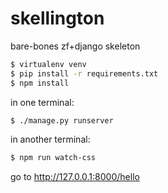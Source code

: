 # skellington
bare-bones zf+django skeleton

```bash
$ virtualenv venv
$ pip install -r requirements.txt
$ npm install
```

in one terminal:

```bash
$ ./manage.py runserver
```

in another terminal:

```bash
$ npm run watch-css
```

go to http://127.0.0.1:8000/hello
